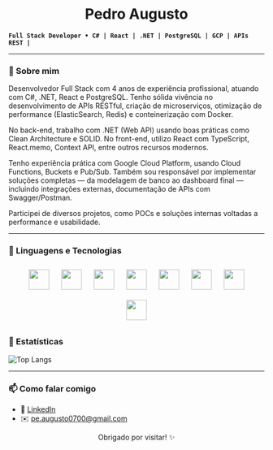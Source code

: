 <h1 align="center">Pedro Augusto</h1>
 
 **`Full Stack Developer • C# | React | .NET | PostgreSQL | GCP | APIs REST |`**

<link rel="stylesheet" type='text/css' href="https://cdn.jsdelivr.net/gh/devicons/devicon@latest/devicon.min.css" />

---

### 🧠 Sobre mim

Desenvolvedor Full Stack com 4 anos de experiência profissional, atuando com C#, .NET, React e PostgreSQL. Tenho sólida vivência no desenvolvimento de APIs RESTful, criação de microserviços, otimização de performance (ElasticSearch, Redis) e conteinerização com Docker.

No back-end, trabalho com .NET (Web API) usando boas práticas como Clean Architecture e SOLID. No front-end, utilizo React com TypeScript, React.memo, Context API, entre outros recursos modernos.

Tenho experiência prática com Google Cloud Platform, usando Cloud Functions, Buckets e Pub/Sub. Também sou responsável por implementar soluções completas — da modelagem de banco ao dashboard final — incluindo integrações externas, documentação de APIs com Swagger/Postman.

Participei de diversos projetos, como POCs e soluções internas voltadas a performance e usabilidade.

---

### 🧰 Linguagens e Tecnologias

<p align="center">
  <img src="https://cdn.jsdelivr.net/gh/devicons/devicon/icons/csharp/csharp-original.svg" width="40" height="40" style="margin: 10px;" />
  <img src="https://cdn.jsdelivr.net/gh/devicons/devicon/icons/dotnetcore/dotnetcore-original.svg" width="40" height="40" style="margin: 10px;" />
  <img src="https://cdn.jsdelivr.net/gh/devicons/devicon/icons/postgresql/postgresql-original.svg" width="40" height="40" style="margin: 10px;" />
  <img src="https://cdn.jsdelivr.net/gh/devicons/devicon/icons/react/react-original.svg" width="40" height="40" style="margin: 10px;" />
  <img src="https://cdn.jsdelivr.net/gh/devicons/devicon/icons/typescript/typescript-original.svg" width="40" height="40" style="margin: 10px;" />
  <img src="https://cdn.jsdelivr.net/gh/devicons/devicon/icons/javascript/javascript-original.svg" width="40" height="40" style="margin: 10px;" />
  <img src="https://cdn.jsdelivr.net/gh/devicons/devicon/icons/git/git-original.svg" width="40" height="40" style="margin: 10px;" />
  <img src="https://cdn.jsdelivr.net/gh/devicons/devicon/icons/googlecloud/googlecloud-original.svg" width="40" height="40" style="margin: 10px;" />
</p>


### 🧰 Estatísticas
![Top Langs](https://github-readme-stats.vercel.app/api/top-langs/?username=PeedroAugusto&layout=compact&theme=transparent&hide_border=true&custom_title=Tecnologias)


---
### 📫 Como falar comigo

- 💼 [LinkedIn](https://www.linkedin.com/in/pedroaugusto-dev/)
- ✉️ pe.augusto0700@gmail.com

<p align="center">
  Obrigado por visitar! ✨
</p>
